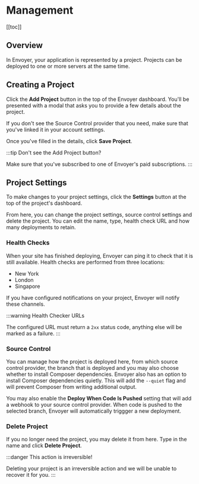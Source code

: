 # Management

[[toc]]

## Overview

In Envoyer, your application is represented by a project. Projects can be deployed to one or more servers at the same time.

## Creating a Project

Click the **Add Project** button in the top of the Envoyer dashboard. You'll be presented with a modal that asks you to provide a few details about the project.

If you don't see the Source Control provider that you need, make sure that you've linked it in your account settings.

Once you've filled in the details, click **Save Project**.

:::tip Don't see the Add Project button?

Make sure that you've subscribed to one of Envoyer's paid subscriptions.
:::

## Project Settings

To make changes to your project settings, click the **Settings** button at the top of the project's dashboard.

From here, you can change the project settings, source control settings and delete the project. You can edit the name, type, health check URL and how many deployments to retain.

### Health Checks

When your site has finished deploying, Envoyer can ping it to check that it is still available. Health checks are performed from three locations:

- New York
- London
- Singapore

If you have configured notifications on your project, Envoyer will notify these channels.

:::warning Health Checker URLs

The configured URL must return a `2xx` status code, anything else will be marked as a failure.
:::

### Source Control

You can manage how the project is deployed here, from which source control provider, the branch that is deployed and you may also choose whether to install Composer dependencies. Envoyer also has an option to install Composer dependencies quietly. This will add the `--quiet` flag and will prevent Composer from writing additional output.

You may also enable the **Deploy When Code Is Pushed** setting that will add a webhook to your source control provider. When code is pushed to the selected branch, Envoyer will automatically triggger a new deployment.

### Delete Project

If you no longer need the project, you may delete it from here. Type in the name and click **Delete Project**.

:::danger This action is irreversible!

Deleting your project is an irreversible action and we will be unable to recover it for you.
:::
